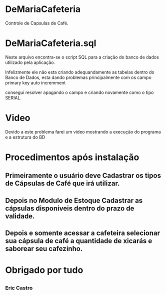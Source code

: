 # DeMariaCafeteria
<p>Controle de Capsulas de Café.</p>

# DeMariaCafeteria.sql
<p>Neste arquivo encontra-se o script SQL para a criação do banco de dados utilizado pela aplicação.</p>
<p>Infelizmente ele não esta criando adequandamente as tabelas dentro do Banco de Dados, esta dando problemas principalmente com
os campo primary key auto incremment</p>

<p>consegui resolver apagando o campo e criando novamente como o tipo SERIAL.</p>

# Video
<p>Devido a este problema farei um video mostrando a execução do programa e a estrutura do BD<p/>

# Procedimentos após instalação
## <p>Primeiramente o usuário deve Cadastrar os tipos de Cápsulas de Café que irá utilizar.</p>
## <p>Depois no Modulo de Estoque Cadastrar as cápsulas disponiveis dentro do prazo de validade.</p>
## <p>Depois e somente acessar a cafeteira selecionar sua cápsula de café a quantidade de xicarás e saborear seu cafezinho.</p>

# Obrigado por tudo
## <h3>Eric Castro</h3>

